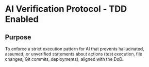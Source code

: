 # AI Verification Protocol - TDD Enabled

## Purpose
To enforce a strict execution pattern for AI that prevents hallucinated, assumed, or unverified statements about actions (test execution, file changes, Git commits, deployments), aligned with the DoD.
